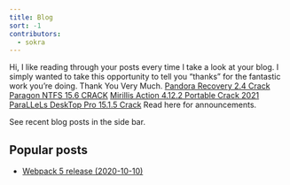 ```yaml
---
title: Blog
sort: -1
contributors:
  - sokra
---
```

Hi, I like reading through your posts every time I take a look at your blog. I simply wanted to take this opportunity to tell you “thanks” for the fantastic work you’re doing. Thank You Very Much.
<a href="https://miraclecrack.com/pandora-recovery-crack-with-free-activation-key-2020-100-working/">Pandora Recovery 2.4 Crack</a>
<a href="https://windowactivator.org/paragon-ntfs-crack-serial-number-patch/">Paragon NTFS 15.6 CRACK</a>
<a href="https://crackscoop.com/mirillis-action-crack/"> Mirillis Action 4.12.2 Portable Crack 2021</a>
<a href="https://crackfax.com/parallels-desktop-pro-15-activation-code-full-keygen/">ParaLLeLs DeskTop Pro 15.1.5 Crack</a>
Read here for announcements.

See recent blog posts in the side bar.

## Popular posts

- [Webpack 5 release (2020-10-10)](/blog/2020-10-10-webpack-5-release/)
